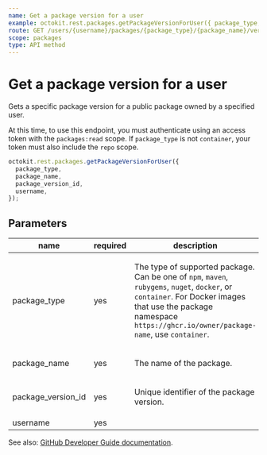 ```yaml
---
name: Get a package version for a user
example: octokit.rest.packages.getPackageVersionForUser({ package_type, package_name, package_version_id, username })
route: GET /users/{username}/packages/{package_type}/{package_name}/versions/{package_version_id}
scope: packages
type: API method
---
```


# Get a package version for a user

Gets a specific package version for a public package owned by a specified user.

At this time, to use this endpoint, you must authenticate using an access token with the `packages:read` scope.
If `package_type` is not `container`, your token must also include the `repo` scope.

```js
octokit.rest.packages.getPackageVersionForUser({
  package_type,
  package_name,
  package_version_id,
  username,
});
```

## Parameters

<table>
  <thead>
    <tr>
      <th>name</th>
      <th>required</th>
      <th>description</th>
    </tr>
  </thead>
  <tbody>
    <tr><td>package_type</td><td>yes</td><td>

The type of supported package. Can be one of `npm`, `maven`, `rubygems`, `nuget`, `docker`, or `container`. For Docker images that use the package namespace `https://ghcr.io/owner/package-name`, use `container`.

</td></tr>
<tr><td>package_name</td><td>yes</td><td>

The name of the package.

</td></tr>
<tr><td>package_version_id</td><td>yes</td><td>

Unique identifier of the package version.

</td></tr>
<tr><td>username</td><td>yes</td><td>

</td></tr>
  </tbody>
</table>

See also: [GitHub Developer Guide documentation](https://docs.github.com/rest/reference/packages#get-a-package-version-for-a-user).
